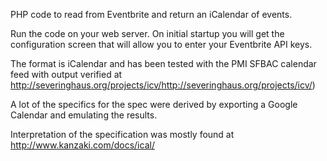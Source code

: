 PHP code to read from Eventbrite and return an iCalendar of events.

Run the code on your web server. On initial startup you will get the configuration screen that will allow you to enter your Eventbrite API keys.

The format is iCalendar and has been tested with the PMI SFBAC calendar feed with output verified at http://severinghaus.org/projects/icv/http://severinghaus.org/projects/icv/)

A lot of the specifics for the spec were derived by exporting a Google Calendar and emulating the results.

Interpretation of the specification was mostly found at http://www.kanzaki.com/docs/ical/